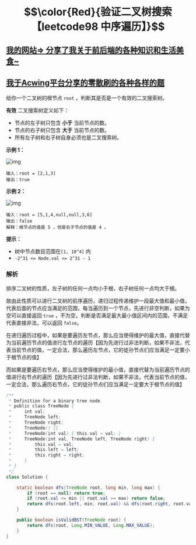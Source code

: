 # $$\color{Red}{验证二叉树搜索【leetcode98 中序遍历】}$$

## [我的网站=> 分享了我关于前后端的各种知识和生活美食~](https://www.fanxy.cloud)

## [我于Acwing平台分享的零散刷的各种各样的题](https://www.acwing.com/blog/content/33005/) 

给你一个二叉树的根节点 `root` ，判断其是否是一个有效的二叉搜索树。

**有效** 二叉搜索树定义如下：

- 节点的左子树只包含 **小于** 当前节点的数。
- 节点的右子树只包含 **大于** 当前节点的数。
- 所有左子树和右子树自身必须也是二叉搜索树。

 

**示例 1：**

![img](https://assets.leetcode.com/uploads/2020/12/01/tree1.jpg)

```
输入：root = [2,1,3]
输出：true
```

**示例 2：**

![img](https://assets.leetcode.com/uploads/2020/12/01/tree2.jpg)

```
输入：root = [5,1,4,null,null,3,6]
输出：false
解释：根节点的值是 5 ，但是右子节点的值是 4 。
```

 

**提示：**

- 树中节点数目范围在`[1, 10^4]` 内
- `-2^31 <= Node.val <= 2^31 - 1`



###  解析

排序二叉树的性质，左子树的任何一点均小于根，右子树任何一点均大于根。

故由此性质可以进行二叉树的前序遍历，递归过程传递维护一段最大值和最小值，代表后面的节点应当满足的范围，每当遍历到一个节点，先进行非空判断，如果为空可以直接返回 `true` ，不为空，判断是否满足最大最小值区间内的范围，不满足代表直接非法，可以返回 `false`。

在递归遍历过程中，如果是要遍历左节点，那么应当使得维护的最大值，直接代替为当前遍历节点的值进行左节点的遍历【因为先进行过非法判断，如果不非法，代表当前节点的值，一定合法，那么遍历左节点，它的徒孙节点们应当满足一定要小于根节点的值】

而如果是要遍历右节点，那么应当使得维护的最小值，直接代替为当前遍历节点的值进行右节点的遍历【因为先进行过非法判断，如果不非法，代表当前节点的值，一定合法，那么遍历右节点，它的徒孙节点们应当满足一定要大于根节点的值】

```java
/**
 * Definition for a binary tree node.
 * public class TreeNode {
 *     int val;
 *     TreeNode left;
 *     TreeNode right;
 *     TreeNode() {}
 *     TreeNode(int val) { this.val = val; }
 *     TreeNode(int val, TreeNode left, TreeNode right) {
 *         this.val = val;
 *         this.left = left;
 *         this.right = right;
 *     }
 * }
 */
class Solution {

    static boolean dfs(TreeNode root, long min, long max) {
        if (root == null) return true;
        if (root.val <= min || root.val >= max) return false;
        return dfs(root.left, min, root.val) && dfs(root.right, root.val, max);
    }

    public boolean isValidBST(TreeNode root) {
        return dfs(root, Long.MIN_VALUE, Long.MAX_VALUE);
    }
}
```

